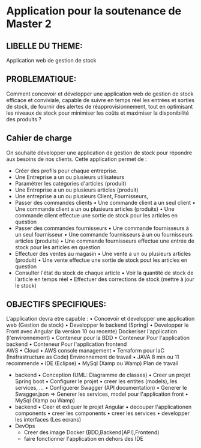 # Application pour la soutenance de Master 2
## LIBELLE DU THEME:
Application web de gestion de stock
## PROBLEMATIQUE:
Comment concevoir et développer une application web de gestion de stock efficace et conviviale, capable de suivre en temps réel les entrées et sorties de stock, de fournir des alertes de réapprovisionnement, tout en optimisant les niveaux de stock pour minimiser les coûts et maximiser la disponibilité des produits ?
## Cahier de charge
On souhaite développer une application de gestion de stock pour répondre aux besoins de nos clients. Cette application permet de :
- Créer des profils pour chaque entreprise.
- Une Entreprise a un ou plusieurs utilisateurs
- Paramétrer les catégories d'articles (produit)
- Une Entreprise a un ou plusieurs articles (produit)
- Une entreprise a un ou plusieurs Client, Fournisseurs,
- Passer des commandes clients
    •	Une commande client a un seul client
    •	Une commande client a un ou plusieurs articles (produits)
    •	Une commande client effectue une sortie de stock pour les articles en question
- Passer des commandes fournisseurs
    •	Une commande fournisseurs à un seul fournisseur
    •	Une commande fournisseurs à un ou fournisseurs articles (produits)
    •	Une commande fournisseurs effectue une entrée de stock pour les articles en question
- Effectuer des ventes au magasin
    •	Une vente a un ou plusieurs articles (produit)
    •	Une vente effectue une sortie de stock pout les articles en question
- Consulter l'état du stock de chaque article
    •	Voir la quantité de stock de l’article en temps réel
    •	Effectuer des corrections de stock (mettre à jour le stock)
## OBJECTIFS SPECIFIQUES:
L’application devra etre capable :
    •	Concevoir et developper une application web (Gestion de stock)
    •	Developper le backend (Spring)
    •	Developper le Front avec Angular (la version 10 ou recente)
Dockeriser l'application (l'environnement)
    •	Conteneur pour la BDD
    •	Conteneur Pour l'application backend
    •	Conteneur Pour l'application frontend	
AWS 
	  •	Cloud
	  •	AWS console management
	  •	Terraform pour IaC (Insfrastructure as Code)
Environnement de travail
	  •	JAVA 8 min ou 11 recommende
	  •	IDE (Eclipse)
    •	MySql (Xamp ou Wamp)
Plan de travail
  - backend
	  •	Conception (UML: Diagramme de classes)
	  •	Creer un projet Spring boot
	  •	Configurer le projet
	  •	creer les entites (models), les services, ...
	  •	Configuerer Swagger (API documentation)
	  •	Generer le Swagger.json => Generer les services, model pour l'application front
	  •	MySql (Xamp ou Wamp)
- backend
    •	Ceer et exliquer le projet Angular
    •	decouper l'applicationen components
    •	creer les components
    •	creer les services
  	•	developper les interfaces (Les ecrans)
- DevOps
	- Creer des image Docker (BDD,Backend[API],Frontend)
	- faire fonctionner l'application en dehors des IDE
